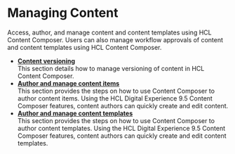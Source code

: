 # Managing Content

Access, author, and manage content and content templates using HCL Content Composer. Users can also manage workflow approvals of content and content templates using HCL Content Composer.

-   **[Content versioning](../usage/content_versioning.md)**  
This section details how to manage versioning of content in HCL Content Composer.
-   **[Author and manage content items](../usage/author_and_manage_content_items)**  
This section provides the steps on how to use Content Composer to author content items. Using the HCL Digital Experience 9.5 Content Composer features, content authors can quickly create and edit content.
-   **[Author and manage content templates](../usage/author_and_manage_content_templates/)**  
This section provides the steps on how to use Content Composer to author content templates. Using the HCL Digital Experience 9.5 Content Composer features, content authors can quickly create and edit content templates.


